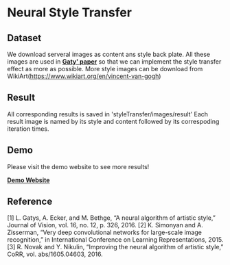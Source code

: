 # Neural Style Transfer
## Dataset
We download serveral images as content ans style back plate. All these images are used in **[Gaty' paper](https://arxiv.org/pdf/1508.06576.pdf)** so that we can implement the style transfer effect as more as possible.
More style images can be download from WikiArt(https://www.wikiart.org/en/vincent-van-gogh)

## Result
All corresponding results is saved in 'styleTransfer/images/result'
Each result image is named by its style and content followed by its correspoding iteration times.

## Demo
Please visit the demo website to see more results!

**[Demo Website](https://sites.google.com/view/ece285-styletransfer/%E9%A6%96%E9%A1%B5?authuser=1)**

## Reference
[1] L. Gatys, A. Ecker, and M. Bethge, “A neural algorithm of artistic style,” Journal of Vision, vol. 16, no. 12, p. 326, 2016.
[2] K. Simonyan and A. Zisserman, “Very deep convolutional networks for large-scale image recognition,” in International Conference on Learning Representations, 2015.
[3] R. Novak and Y. Nikulin, “Improving the neural algorithm of artistic style,” CoRR, vol. abs/1605.04603, 2016.
